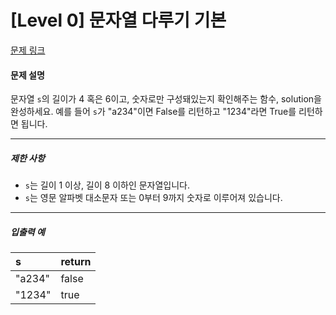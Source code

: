 # [Level 0] 문자열 다루기 기본

[문제 링크](https://school.programmers.co.kr/learn/courses/30/lessons/12918)

#### 문제 설명

문자열 ```s```의 길이가 4 혹은 6이고, 숫자로만 구성돼있는지 확인해주는 함수, solution을 완성하세요. 예를 들어 ```s```가 "a234"이면 False를 리턴하고 "1234"라면 True를 리턴하면 됩니다.

---

##### 제한 사항

- ```s```는 길이 1 이상, 길이 8 이하인 문자열입니다.
- ```s```는 영문 알파벳 대소문자 또는 0부터 9까지 숫자로 이루어져 있습니다.

---

##### 입출력 예

|s|return|
|:---|:---|
|"a234"|false|
|"1234"|true|
